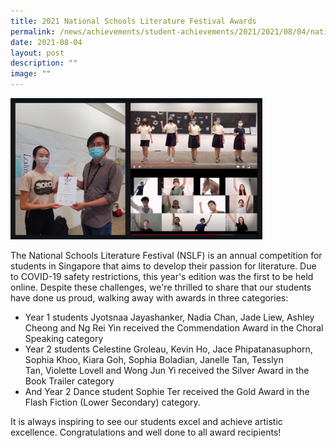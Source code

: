 ```yaml
---
title: 2021 National Schools Literature Festival Awards
permalink: /news/achievements/student-achievements/2021/2021/08/04/national-schools-literature-festival-awards/
date: 2021-08-04
layout: post
description: ""
image: ""
---
```

<img style="width:80%" src="/images/screen-shot-2021-08-04-at-11-25-25-am.png">
		 
The National Schools Literature Festival (NSLF) is an annual competition for students in Singapore that aims to develop their passion for literature. Due to COVID-19 safety restrictions, this year's edition was the first to be held online. Despite these challenges, we're thrilled to share that our students have done us proud, walking away with awards in three categories:

*   Year 1 students Jyotsnaa&nbsp;Jayashanker,&nbsp;Nadia&nbsp;Chan, Jade Liew, Ashley Cheong and Ng Rei Yin received the Commendation Award in the Choral Speaking category
*   Year 2 students Celestine Groleau, Kevin Ho, Jace&nbsp;Phipatanasuphorn, Sophia Khoo, Kiara Goh,&nbsp;Sophia Boladian,&nbsp;Janelle Tan,&nbsp;Tesslyn Tan,&nbsp;Violette Lovell and Wong Jun Yi received the Silver Award in the Book Trailer category
*   And Year 2 Dance student Sophie Ter received the Gold Award in the Flash Fiction (Lower Secondary) category.

It is always inspiring to see our students excel and achieve artistic excellence. Congratulations and well done to all award recipients!
